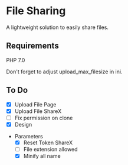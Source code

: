 # File Sharing
A lightweight solution to easily share files.

## Requirements
PHP 7.0

Don't forget to adjust upload_max_filesize in ini.

## To Do
- [x] Upload File Page
- [x] Upload File ShareX
- [ ] Fix permission on clone
- [x] Design
- Parameters
    - [x] Reset Token ShareX
    - [ ] File extension allowed
    - [x] Minify all name